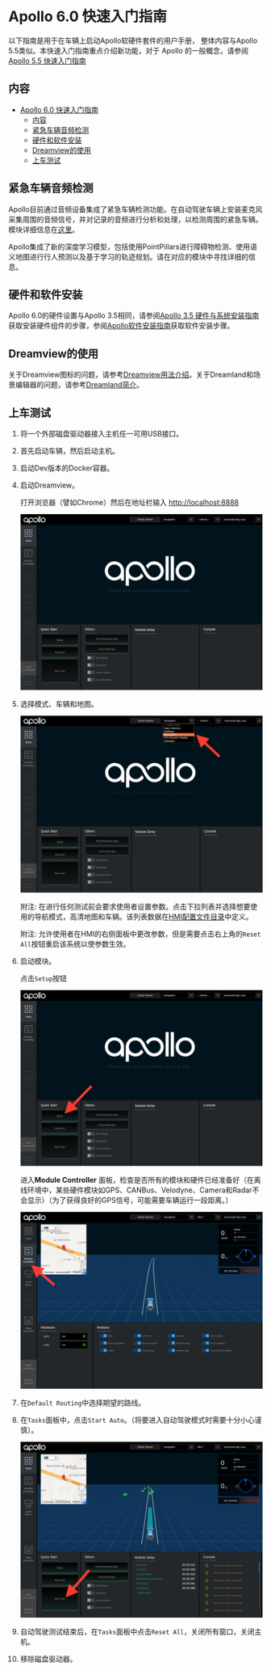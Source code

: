 # Apollo 6.0 快速入门指南

以下指南是用于在车辆上启动Apollo软硬件套件的用户手册， 整体内容与Apollo 5.5类似。本快速入门指南重点介绍新功能，对于 Apollo 的一般概念，请参阅[Apollo 5.5 快速入门指南](./apollo_5_5_quick_start.md)

## 内容

- [Apollo 6.0 快速入门指南](#apollo-60-快速入门指南)
  - [内容](#内容)
  - [紧急车辆音频检测](#紧急车辆音频检测)
  - [硬件和软件安装](#硬件和软件安装)
  - [Dreamview的使用](#dreamview的使用)
  - [上车测试](#上车测试)

## 紧急车辆音频检测

Apollo目前通过音频设备集成了紧急车辆检测功能。在自动驾驶车辆上安装麦克风采集周围的音频信号，并对记录的音频进行分析和处理，以检测周围的紧急车辆。模块详细信息在[这里](../../modules/audio)。

Apollo集成了新的深度学习模型，包括使用PointPillars进行障碍物检测、使用语义地图进行行人预测以及基于学习的轨迹规划。请在对应的模块中寻找详细的信息。

## 硬件和软件安装

Apollo 6.0的硬件设置与Apollo 3.5相同，请参阅[Apollo 3.5 硬件与系统安装指南](../10Hardware%20Integration%20and%20Calibration/%E8%BD%A6%E8%BE%86%E9%9B%86%E6%88%90/%E7%A1%AC%E4%BB%B6%E5%AE%89%E8%A3%85hardware%20installation/apollo_3_5_hardware_system_installation_guide.md)获取安装硬件组件的步骤，参阅[Apollo软件安装指南](../01_Installation%20Instructions/apollo_software_installation_guide_cn.md)获取软件安装步骤。

## Dreamview的使用

关于Dreamview图标的问题，请参考[Dreamview用法介绍](../13_Apollo%20Tool/%E5%8F%AF%E8%A7%86%E5%8C%96%E4%BA%A4%E4%BA%92%E5%B7%A5%E5%85%B7Dremview/dreamview_usage_table_cn.md)。关于Dreamland和场景编辑器的问题，请参考[Dreamland简介](../13_Apollo%20Tool/%E4%BA%91%E5%B9%B3%E5%8F%B0Apollo%20Studio/Dreamland_introduction.md)。

## 上车测试

1. 将一个外部磁盘驱动器接入主机任一可用USB接口。

2. 首先启动车辆，然后启动主机。

3. 启动Dev版本的Docker容器。

4. 启动Dreamview。

   打开浏览器（譬如Chrome）然后在地址栏输入 <http://localhost:8888>

   ![launch_dreamview](images/dreamview_2_5.png)

5. 选择模式、车辆和地图。

   ![select_mode](images/dreamview_2_5_setup_profile.png)

   附注\: 在进行任何测试前会要求使用者设置参数。点击下拉列表并选择想要使用的导航模式，高清地图和车辆。该列表数据在[HMI配置文件目录](../../modules/dreamview/conf/hmi_modes)中定义。

   附注\: 允许使用者在HMI的右侧面板中更改参数，但是需要点击右上角的`Reset All`按钮重启该系统以使参数生效。

6. 启动模块。

   点击`Setup`按钮

   ![start_module](images/dreamview_2_5_setup.png)

   进入**Module Controller** 面板，检查是否所有的模块和硬件已经准备好（在离线环境中，某些硬件模块如GPS、CANBus、Velodyne、Camera和Radar不会显示）（为了获得良好的GPS信号，可能需要车辆运行一段距离。）

   ![module_controller](images/dreamview_2_5_module_controller.png)

7. 在`Default Routing`中选择期望的路线。

8. 在`Tasks`面板中，点击`Start Auto`。（将要进入自动驾驶模式时需要十分小心谨慎）。

   ![start_auto](images/dreamview_2_5_start_auto.png)

9. 自动驾驶测试结束后，在`Tasks`面板中点击`Reset All`，关闭所有窗口，关闭主机。

10. 移除磁盘驱动器。
